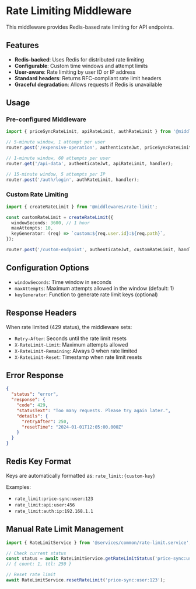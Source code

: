 # Rate Limiting Middleware

This middleware provides Redis-based rate limiting for API endpoints.

## Features

- **Redis-backed**: Uses Redis for distributed rate limiting
- **Configurable**: Custom time windows and attempt limits
- **User-aware**: Rate limiting by user ID or IP address
- **Standard headers**: Returns RFC-compliant rate limit headers
- **Graceful degradation**: Allows requests if Redis is unavailable

## Usage

### Pre-configured Middleware

```typescript
import { priceSyncRateLimit, apiRateLimit, authRateLimit } from '@middlewares/rate-limit';

// 5-minute window, 1 attempt per user
router.post('/expensive-operation', authenticateJwt, priceSyncRateLimit, handler);

// 1-minute window, 60 attempts per user  
router.get('/api-data', authenticateJwt, apiRateLimit, handler);

// 15-minute window, 5 attempts per IP
router.post('/auth/login', authRateLimit, handler);
```

### Custom Rate Limiting

```typescript
import { createRateLimit } from '@middlewares/rate-limit';

const customRateLimit = createRateLimit({
  windowSeconds: 3600, // 1 hour
  maxAttempts: 10,
  keyGenerator: (req) => `custom:${req.user.id}:${req.path}`,
});

router.post('/custom-endpoint', authenticateJwt, customRateLimit, handler);
```

## Configuration Options

- `windowSeconds`: Time window in seconds
- `maxAttempts`: Maximum attempts allowed in the window (default: 1)
- `keyGenerator`: Function to generate rate limit keys (optional)

## Response Headers

When rate limited (429 status), the middleware sets:

- `Retry-After`: Seconds until the rate limit resets
- `X-RateLimit-Limit`: Maximum attempts allowed
- `X-RateLimit-Remaining`: Always 0 when rate limited
- `X-RateLimit-Reset`: Timestamp when rate limit resets

## Error Response

```json
{
  "status": "error",
  "response": {
    "code": 429,
    "statusText": "Too many requests. Please try again later.",
    "details": {
      "retryAfter": 250,
      "resetTime": "2024-01-01T12:05:00.000Z"
    }
  }
}
```

## Redis Key Format

Keys are automatically formatted as: `rate_limit:{custom-key}`

Examples:
- `rate_limit:price-sync:user:123`
- `rate_limit:api:user:456`
- `rate_limit:auth:ip:192.168.1.1`

## Manual Rate Limit Management

```typescript
import { RateLimitService } from '@services/common/rate-limit.service';

// Check current status
const status = await RateLimitService.getRateLimitStatus('price-sync:user:123');
// { count: 1, ttl: 250 }

// Reset rate limit
await RateLimitService.resetRateLimit('price-sync:user:123');
```
